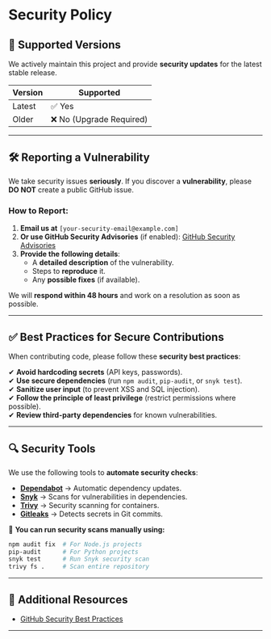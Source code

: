 # Security Policy

## **📌 Supported Versions**
We actively maintain this project and provide **security updates** for the latest stable release.  

| Version  | Supported         |
|----------|------------------|
| Latest   | ✅ Yes           |
| Older    | ❌ No (Upgrade Required) |

---

## **🛠 Reporting a Vulnerability**
We take security issues **seriously**. If you discover a **vulnerability**, please **DO NOT** create a public GitHub issue.  

### **How to Report:**
1. **Email us at** `[your-security-email@example.com]`  
2. **Or use GitHub Security Advisories** (if enabled): [GitHub Security Advisories](https://github.com/advisories)  
3. **Provide the following details**:
   - A **detailed description** of the vulnerability.
   - Steps to **reproduce** it.
   - Any **possible fixes** (if available).

We will **respond within 48 hours** and work on a resolution as soon as possible.

---

## **✅ Best Practices for Secure Contributions**
When contributing code, please follow these **security best practices**:

✔ **Avoid hardcoding secrets** (API keys, passwords).  
✔ **Use secure dependencies** (run `npm audit`, `pip-audit`, or `snyk test`).  
✔ **Sanitize user input** (to prevent XSS and SQL injection).  
✔ **Follow the principle of least privilege** (restrict permissions where possible).  
✔ **Review third-party dependencies** for known vulnerabilities.

---

## **🔍 Security Tools**
We use the following tools to **automate security checks**:
- **[Dependabot](https://github.com/dependabot)** → Automatic dependency updates.
- **[Snyk](https://snyk.io/)** → Scans for vulnerabilities in dependencies.
- **[Trivy](https://aquasecurity.github.io/trivy/)** → Security scanning for containers.
- **[Gitleaks](https://github.com/gitleaks/gitleaks)** → Detects secrets in Git commits.

🔗 **You can run security scans manually using:**
```sh
npm audit fix  # For Node.js projects
pip-audit      # For Python projects
snyk test      # Run Snyk security scan
trivy fs .     # Scan entire repository
```

---

## **🔗 Additional Resources**
- [GitHub Security Best Practices](https://docs.github.com/en/code-security)

---

